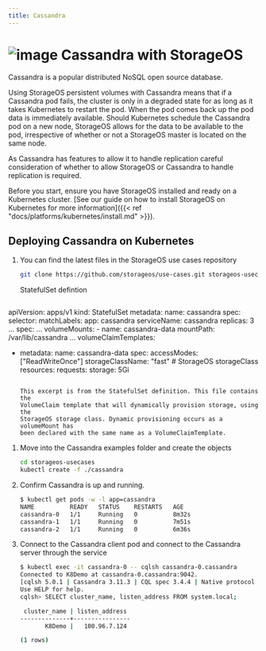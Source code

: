 ```yaml
---
title: Cassandra
---
```


# ![image](/images/docs/explore/cassandralogo.png) Cassandra with StorageOS

Cassandra is a popular distributed NoSQL open source database.

Using StorageOS persistent volumes with Cassandra means that if a Cassandra pod
fails, the cluster is only in a degraded state for as long as it takes
Kubernetes to restart the pod. When the pod comes back up the pod data is
immediately available. Should Kubernetes schedule the Cassandra pod on a
new node, StorageOS allows for the data to be available to the pod,
irrespective of whether or not a StorageOS master is located on the same node.

As Cassandra has features to allow it to handle replication careful
consideration of whether to allow StorageOS or Cassandra to handle replication
is required.

Before you start, ensure you have StorageOS installed and ready on a Kubernetes
cluster. [See our guide on how to install StorageOS on Kubernetes for more
information]({{< ref "docs/platforms/kubernetes/install.md" >}}).

## Deploying Cassandra on Kubernetes

1. You can find the latest files in the StorageOS use cases repository

   ```bash
   git clone https://github.com/storageos/use-cases.git storageos-usecases
   ```

   StatefulSet defintion

   ```yaml
apiVersion: apps/v1
kind: StatefulSet
metadata:
 name: cassandra
spec:
 selector:
   matchLabels:
     app: cassandra
 serviceName: cassandra
 replicas: 3
 ...
 spec:
      ...
      volumeMounts:
       - name: cassandra-data
         mountPath: /var/lib/cassandra
 ...
volumeClaimTemplates:
 - metadata:
     name: cassandra-data
   spec:
     accessModes: ["ReadWriteOnce"]
     storageClassName: "fast" # StorageOS storageClass
     resources:
       requests:
         storage: 5Gi
   ```

   This excerpt is from the StatefulSet definition. This file contains the
   VolumeClaim template that will dynamically provision storage, using the
   StorageOS storage class. Dynamic provisioning occurs as a volumeMount has
   been declared with the same name as a VolumeClaimTemplate.

1. Move into the Cassandra examples folder and create the objects

   ```bash
   cd storageos-usecases
   kubectl create -f ./cassandra
   ```

1. Confirm Cassandra is up and running.

   ```bash
   $ kubectl get pods -w -l app=cassandra
   NAME          READY   STATUS    RESTARTS   AGE
   cassandra-0   1/1     Running   0          8m32s
   cassandra-1   1/1     Running   0          7m51s
   cassandra-2   1/1     Running   0          6m36s
   ```

1. Connect to the Cassandra client pod and connect to the Cassandra server through the
   service
   ```bash
   $ kubectl exec -it cassandra-0 -- cqlsh cassandra-0.cassandra
   Connected to K8Demo at cassandra-0.cassandra:9042.
   [cqlsh 5.0.1 | Cassandra 3.11.3 | CQL spec 3.4.4 | Native protocol v4]
   Use HELP for help.
   cqlsh> SELECT cluster_name, listen_address FROM system.local;

    cluster_name | listen_address
   --------------+----------------
          K8Demo |   100.96.7.124

   (1 rows)
   ```

